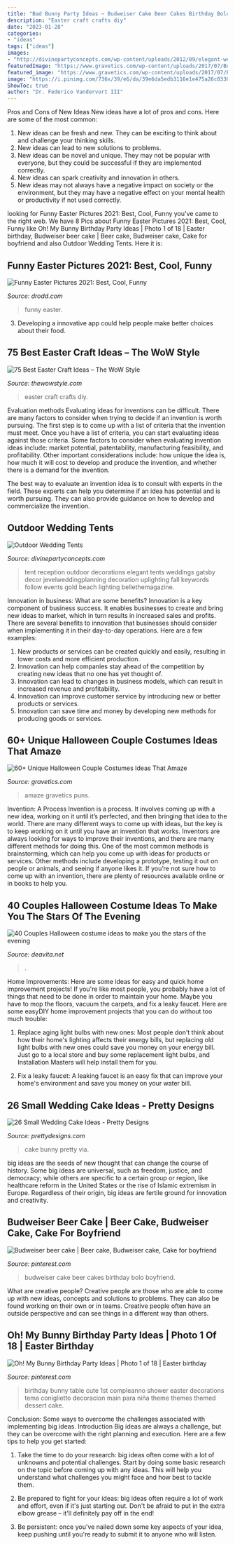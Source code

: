```yaml
---
title: "Bad Bunny Party Ideas ~ Budweiser Cake Beer Cakes Birthday Bolo Boyfriend"
description: "Easter craft crafts diy"
date: "2023-01-28"
categories:
- "ideas"
tags: ["ideas"]
images:
- "http://divinepartyconcepts.com/wp-content/uploads/2012/09/elegant-wedding-tent.jpg"
featuredImage: "https://www.gravetics.com/wp-content/uploads/2017/07/Bugs-and-Lola-Bunny-costume-DIY.jpg"
featured_image: "https://www.gravetics.com/wp-content/uploads/2017/07/Bugs-and-Lola-Bunny-costume-DIY.jpg"
image: "https://i.pinimg.com/736x/39/e6/da/39e6da5edb3116e1e475a26c03303ee4.jpg"
ShowToc: true
author: "Dr. Federico Vandervort III"
---
```



Pros and Cons of New Ideas
New ideas have a lot of pros and cons. Here are some of the most common:
1. New ideas can be fresh and new. They can be exciting to think about and challenge your thinking skills.
2. New ideas can lead to new solutions to problems.
3. New ideas can be novel and unique. They may not be popular with everyone, but they could be successful if they are implemented correctly.
4. New ideas can spark creativity and innovation in others.
5. New ideas may not always have a negative impact on society or the environment, but they may have a negative effect on your mental health or productivity if not used correctly.

	

		
looking for Funny Easter Pictures 2021: Best, Cool, Funny you've came to the right web. We have 8 Pics about Funny Easter Pictures 2021: Best, Cool, Funny like Oh! My Bunny Birthday Party Ideas | Photo 1 of 18 | Easter birthday, Budweiser beer cake | Beer cake, Budweiser cake, Cake for boyfriend and also Outdoor Wedding Tents. Here it is:
		
    
## Funny Easter Pictures 2021: Best, Cool, Funny

<img loading=lazy src="https://www.drodd.com/images10/funny-easter-pictures23.jpg" onerror="this.onerror=null;this.src='https://tse1.mm.bing.net/th?id=OIP.898rsbgV0wryGu4u1WAc8gAAAA&amp;pid=15.1';" alt="Funny Easter Pictures 2021: Best, Cool, Funny">

_Source: drodd.com_

>funny easter. 

	

3. Developing a innovative app could help people make better choices about their food.

    
## 75 Best Easter Craft Ideas – The WoW Style

<img loading=lazy src="http://thewowstyle.com/wp-content/uploads/2015/01/Diy-crafts-for-easter-1.jpg" onerror="this.onerror=null;this.src='https://tse2.mm.bing.net/th?id=OIP.7gbhppAOVvGjif-ypMXI3gHaJ4&amp;pid=15.1';" alt="75 Best Easter Craft Ideas – The WoW Style">

_Source: thewowstyle.com_

>easter craft crafts diy. 

	

Evaluation methods
Evaluating ideas for inventions can be difficult. There are many factors to consider when trying to decide if an invention is worth pursuing. The first step is to come up with a list of criteria that the invention must meet. Once you have a list of criteria, you can start evaluating ideas against those criteria.
Some factors to consider when evaluating invention ideas include: market potential, patentability, manufacturing feasibility, and profitability. Other important considerations include: how unique the idea is, how much it will cost to develop and produce the invention, and whether there is a demand for the invention.

The best way to evaluate an invention idea is to consult with experts in the field. These experts can help you determine if an idea has potential and is worth pursuing. They can also provide guidance on how to develop and commercialize the invention.

    
## Outdoor Wedding Tents

<img loading=lazy src="http://divinepartyconcepts.com/wp-content/uploads/2012/09/elegant-wedding-tent.jpg" onerror="this.onerror=null;this.src='https://tse2.mm.bing.net/th?id=OIP.cJRl9IHOJyp5Skc3rkHwPQHaLI&amp;pid=15.1';" alt="Outdoor Wedding Tents">

_Source: divinepartyconcepts.com_

>tent reception outdoor decorations elegant tents weddings gatsby decor jevelweddingplanning decoration uplighting fall keywords follow events gold beach lighting bellethemagazine. 

	

Innovation in business: What are some benefits?
Innovation is a key component of business success. It enables businesses to create and bring new ideas to market, which in turn results in increased sales and profits. There are several benefits to innovation that businesses should consider when implementing it in their day-to-day operations. Here are a few examples: 
1) New products or services can be created quickly and easily, resulting in lower costs and more efficient production. 
2) Innovation can help companies stay ahead of the competition by creating new ideas that no one has yet thought of. 
3) Innovation can lead to changes in business models, which can result in increased revenue and profitability. 
4) Innovation can improve customer service by introducing new or better products or services. 
5) Innovation can save time and money by developing new methods for producing goods or services.

    
## 60+ Unique Halloween Couple Costumes Ideas That Amaze

<img loading=lazy src="https://www.gravetics.com/wp-content/uploads/2017/07/Bugs-and-Lola-Bunny-costume-DIY.jpg" onerror="this.onerror=null;this.src='https://tse2.mm.bing.net/th?id=OIP.9Oy4CBWavO1En2eztRrwsQHaJ4&amp;pid=15.1';" alt="60+ Unique Halloween Couple Costumes Ideas That Amaze">

_Source: gravetics.com_

>amaze gravetics puns. 

	

Invention: A Process
Invention is a process. It involves coming up with a new idea, working on it until it’s perfected, and then bringing that idea to the world. There are many different ways to come up with ideas, but the key is to keep working on it until you have an invention that works. Inventors are always looking for ways to improve their inventions, and there are many different methods for doing this. One of the most common methods is brainstorming, which can help you come up with ideas for products or services. Other methods include developing a prototype, testing it out on people or animals, and seeing if anyone likes it. If you’re not sure how to come up with an invention, there are plenty of resources available online or in books to help you.

    
## 40 Couples Halloween Costume Ideas To Make You The Stars Of The Evening

<img loading=lazy src="https://deavita.net/wp-content/uploads/2020/08/creative-couples-costumes-for-Halloween-Mary-Poppins.jpg" onerror="this.onerror=null;this.src='https://tse2.mm.bing.net/th?id=OIP.Gn9EXv0ig5FfZjugkULStwHaLK&amp;pid=15.1';" alt="40 Couples Halloween costume ideas to make you the stars of the evening">

_Source: deavita.net_

>. 

	

Home Improvements: Here are some ideas for easy and quick home improvement projects!
If you're like most people, you probably have a lot of things that need to be done in order to maintain your home. Maybe you have to mop the floors, vacuum the carpets, and fix a leaky faucet. Here are some easyDIY home improvement projects that you can do without too much trouble:
1. Replace aging light bulbs with new ones: Most people don't think about how their home's lighting affects their energy bills, but replacing old light bulbs with new ones could save you money on your energy bill. Just go to a local store and buy some replacement light bulbs, and Installation Masters will help install them for you.

2. Fix a leaky faucet: A leaking faucet is an easy fix that can improve your home's environment and save you money on your water bill.

    
## 26 Small Wedding Cake Ideas - Pretty Designs

<img loading=lazy src="http://www.prettydesigns.com/wp-content/uploads/2015/12/Bunny-Cake.jpg" onerror="this.onerror=null;this.src='https://tse1.mm.bing.net/th?id=OIP.IPvCH6yXYzh_y9UawCraJQHaLG&amp;pid=15.1';" alt="26 Small Wedding Cake Ideas - Pretty Designs">

_Source: prettydesigns.com_

>cake bunny pretty via. 

	

big ideas are the seeds of new thought that can change the course of history. Some big ideas are universal, such as freedom, justice, and democracy; while others are specific to a certain group or region, like healthcare reform in the United States or the rise of Islamic extremism in Europe. Regardless of their origin, big ideas are fertile ground for innovation and creativity.

    
## Budweiser Beer Cake | Beer Cake, Budweiser Cake, Cake For Boyfriend

<img loading=lazy src="https://i.pinimg.com/736x/39/e6/da/39e6da5edb3116e1e475a26c03303ee4.jpg" onerror="this.onerror=null;this.src='https://tse4.mm.bing.net/th?id=OIP.xDSUF1zMlgs3Ssxfnx7ZaQHaKE&amp;pid=15.1';" alt="Budweiser beer cake | Beer cake, Budweiser cake, Cake for boyfriend">

_Source: pinterest.com_

>budweiser cake beer cakes birthday bolo boyfriend. 

	

What are creative people?
Creative people are those who are able to come up with new ideas, concepts and solutions to problems. They can also be found working on their own or in teams. Creative people often have an outside perspective and can see things in a different way than others.

    
## Oh! My Bunny Birthday Party Ideas | Photo 1 Of 18 | Easter Birthday

<img loading=lazy src="https://i.pinimg.com/736x/12/96/f4/1296f4a773bcb5d5c7389d7e201c5ab5.jpg" onerror="this.onerror=null;this.src='https://tse4.mm.bing.net/th?id=OIP.I320XkgxlRczTMj1TiWv7gHaLr&amp;pid=15.1';" alt="Oh! My Bunny Birthday Party Ideas | Photo 1 of 18 | Easter birthday">

_Source: pinterest.com_

>birthday bunny table cute 1st compleanno shower easter decorations tema coniglietto decoracion main para niña theme themes themed dessert cake. 

	

Conclusion: Some ways to overcome the challenges associated with implementing big ideas.
Introduction
Big ideas are always a challenge, but they can be overcome with the right planning and execution. Here are a few tips to help you get started:

1. Take the time to do your research: big ideas often come with a lot of unknowns and potential challenges. Start by doing some basic research on the topic before coming up with any ideas. This will help you understand what challenges you might face and how best to tackle them.

2. Be prepared to fight for your ideas: big ideas often require a lot of work and effort, even if it's just starting out. Don't be afraid to put in the extra elbow grease – it'll definitely pay off in the end!

3. Be persistent: once you've nailed down some key aspects of your idea, keep pushing until you're ready to submit it to anyone who will listen.

